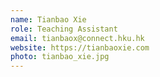 ```yaml
---
name: Tianbao Xie
role: Teaching Assistant
email: tianbaox@connect.hku.hk
website: https://tianbaoxie.com
photo: tianbao_xie.jpg
---
```


